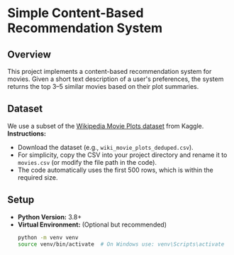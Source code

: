 # Simple Content-Based Recommendation System

## Overview
This project implements a content-based recommendation system for movies. Given a short text description of a user's preferences, the system returns the top 3–5 similar movies based on their plot summaries.

## Dataset
We use a subset of the [Wikipedia Movie Plots dataset](https://www.kaggle.com/datasets/jrobischon/wikipedia-movie-plots) from Kaggle.  
**Instructions:**
- Download the dataset (e.g., `wiki_movie_plots_deduped.csv`).
- For simplicity, copy the CSV into your project directory and rename it to `movies.csv` (or modify the file path in the code).
- The code automatically uses the first 500 rows, which is within the required size.

## Setup
- **Python Version:** 3.8+
- **Virtual Environment:** (Optional but recommended)
  ```bash
  python -m venv venv
  source venv/bin/activate  # On Windows use: venv\Scripts\activate
